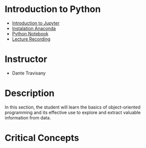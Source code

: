 Introduction to Python
======
* [Introduction to Jupyter](https://github.com/CITBM-AAB/Bioinformatics_and_Genomic_Tools_for_Biodiversity_Tutorial/blob/main/Lectures/Section3/Jupyter_notebook.md)
* [Instalation Anaconda](https://github.com/CITBM-AAB/Bioinformatics_and_Genomic_Tools_for_Biodiversity_Tutorial/blob/main/Lectures/Section3/Instalar%20Anaconda.md)
* [Python Notebook](https://github.com/CITBM-AAB/Bioinformatics_and_Genomic_Tools_for_Biodiversity_Tutorial/blob/main/Lectures/Section3/PythonNotebook.ipynb)
* [Lecture Recording](https://github.com/cursobioinfo/BioinformaticsCourse/blob/main/Lectures/Section3)

# Instructor
* Dante Travisany

# Description
In this section, the student will learn the basics of object-oriented programming and its effective use to explore and extract valuable information from data.

# Critical Concepts
